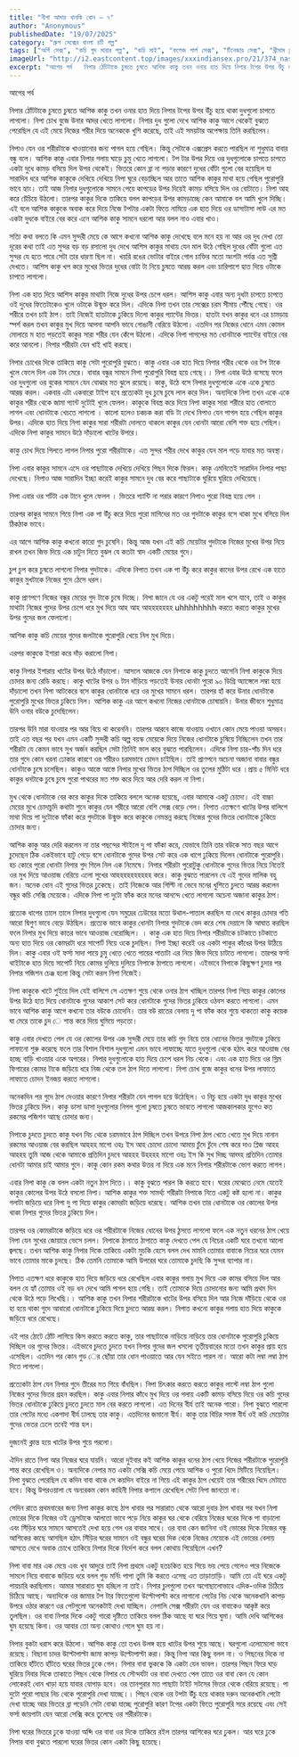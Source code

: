 ```yaml
---
title: "নীপা আমার খানকি বোন – ৭"
author: "Anonymous"
publishedDate: "19/07/2025"
category: "গ্রুপ সেক্সের বাংলা চটি গল্প"
tags: ["অর্গি সেক্স", "কচি গুদ মারার গল্প", "কচি মাই", "কলেজ গার্ল সেক্স", "টিনেজার সেক্স", "থ্রীসাম চুদাচুদির গল্প", "পারিবারিক সেক্স", "ভাই বোনের চোদন কাহিনী"]
imageUrl: "http://i2.eastcontent.top/images/xxxindiansex.pro/21/374_nasty_sex.jpg"
excerpt: "আগের পর্ব   নিপার ঠোঁটটাকে চুষতে চুষতে আশিক কাকু তখন ওনার হাত দিয়ে নিপার টপের উপর উঁচু হয়ে থাকা দুধগুলো চাপতে লাগলো। নিপা চোখ বুজে উনার আদর খেতে লাগলো। নিপার দুধ গুলো দেখে আশিক কাকু আগে থেকেই বুঝতে..."
---
```


আগের পর্ব


নিপার ঠোঁটটাকে চুষতে চুষতে আশিক কাকু তখন ওনার হাত দিয়ে নিপার টপের উপর উঁচু হয়ে থাকা দুধগুলো চাপতে লাগলো। নিপা চোখ বুজে উনার আদর খেতে লাগলো। নিপার দুধ গুলো দেখে আশিক কাকু আগে থেকেই বুঝতে পেরেছিল যে এই মেয়ে নিজের শরীর দিয়ে অনেককে খুশি করেছে, তাই এই সময়টার অপেক্ষায় তিনি করছিলেন।


নিপাও যেন ওর শরীরটাকে খাওয়ানোর জন্য পাগল হয়ে গেছিল। কিন্তু সেটাকে এক্সপ্রেস করতে পারছিল না শুধুমাত্র বাবার বন্ধু বলে। আশিক কাকু এবার নিপার গলায় ঘাড়ে চুমু খেতে লাগলো। টপ টার উপর দিয়ে ওর দুধগুলোকে চাপতে চাপতে একটা দুধে কামড় বসিয়ে দিল উপর থেকেই। ভিতরে কোন ব্রা না পড়ার কারণে দুধের বোঁটা গুলো বের হয়েছিল যা সারাদিন ধরে আশিক কাকুকে দেখিয়ে দেখিয়ে নিপা ঘুরে বেড়াচ্ছিল আর তাতে আশিক কাকুর মাথা হয়ে গেছিল পুরোপুরি ভাবে হ্যাং। তাই আজ নিপার দুধগুলোকে সামনে পেয়ে কাপড়ের উপর দিয়েই কামড় বসিয়ে দিল ওর বোটাতে। নিপা আহ করে চেঁচিয়ে উঠলো। তারপর কাকুর দিকে তাকিয়ে বলল কাপড়ের উপর কামড়াচ্ছে কেন আমাকে বল আমি খুলে দিচ্ছি। এই বলে আশিক কাকুকে অবাক করে দিয়ে নিজে টপটার একটা ফিতে নামিয়ে এক হাত দিয়ে ওর ডাসাটাসা লাউ এর মত একটা দুধকে বাইরে বের করে এনে আশিক কাকু সামনে ধরলো আর বলল নাও এবার খাও।


সত্যি কথা বলতে কি এমন সুন্দরী মেয়ে কে আগে কখনো আশিক কাকু দেখেছে বলে মনে হয় না আর ওর দুধ দেখা তো দূরের কথা তাই এত সুন্দর বড় বড় রসালো দুধ দেখে আশিস কাকুর মাথায় যেন মাল উঠে গেছিল দুধের বোঁটা গুলো এত সুন্দর যে হতে পারে সেটা তার ধারণা ছিল না। খয়রি রঙের ভোটার বাইরে গোল চাক্তির মতো অংশটা পর্যন্ত এত সুশ্রী দেখতে। আশিস কাকু খপ করে মুখের ভিতর দুধের বোটা টা নিয়ে চুষতে আরম্ভ করল এবং চারিপাশে হাত দিয়ে ওটাকে চাপতে লাগলো।


নিপা এক হাত দিয়ে আশিস কাকুর মাথাটা নিজে দুধের উপর চেপে ধরল। আশিস কাকু এবার অন্য দুধটা চাপতে চাপতে ওই দুধের ফিতেটাকেও খুলে ওটাকে উন্মুক্ত করে দিল। এদিকে নিপা তখন তার সেক্সের চরম সীমায় পৌঁছে গেছে। ওর শরীরে তখন চাই ঠাপ। তাই নিজেই হাতটাকে ঢুকিয়ে দিলো কাকুর প্যান্টের ভিতর। হাতটা যখন কাকুর ধনে এর চামড়ায় স্পর্শ করল তখন কাকুর মুখ দিয়ে আপনা আপনি ভাবে গোঙানী বেরিয়ে উঠলো। এতদিন পর নিজের ধোনে এমন কোমল মোলায়ে ম হাত পড়তেই কাকুর সারা শরীর যেন কেঁপে উঠলো। এদিকে নিপা পাগলের মত ধোনটাকে প্যান্টের বাইরে বের করে আনলো। নিপার শরীরটা যেন খাই খাই করছে।


নিপার চোখের দিকে তাকিয়ে কাকু সেটা পুরোপুরি বুঝতে। কাকু এবার এক হাত দিয়ে নিপার শরীর থেকে ওর টপ টাকে খুলে ফেলে দিল এক টান মেরে। বাবার বন্ধুর সামনে নিপা পুরোপুরি বিবস্ত্র হয়ে গেছে।। নিপা এবার উঠে বসেছে ফলে ওর দুধগুলো ওর বুকের সামনে যেন বোঝার মত ঝুলে রয়েছে। কাকু, উঠে বসে নিপার দুধগুলোকে একে একে চুষতে আরম্ভ করল। একবার এটা একবারো টাইপ হবে প্রত্যেকটা দুধ চুষে চুষে লাল করে দিল। অন্যদিকে নিপা তখন একে একে কাকুর শরীর থেকে জামা প্যান্ট দুটোই খুলে ফেলল। কাকুকে বিবস্ত্র করে দিয়ে নিপা কাকুর সারা শরীরে হাত বোলাতে লাগল এবং ধোনটাকে খেচতে লাগলো । কালো হলেও চকচক করা বডি টা দেখে নিপাও যেন পাগল হয়ে গেছিল কাকুর উপর। এদিকে হাত দিয়ে নিপা কাকুর সারা শরীরটা দোলতে থাকলে কাকুর যেন ধোনটা আরো বেশি শক্ত হয়ে গেছিল। এদিকে নিপা কাকুর সামনে উঠে দাঁড়ালো খাটের উপরে।


কাকু চোখ দিয়ে গিলতে লাগল নিপার পুরো শরীরটাকে। এত সুন্দর শরীর দেখে কাকুর যেন মাল পড়ে যাবার মত অবস্থা।

নিপা এবার কাকুর সামনে এসে ওর পাছাটাকে দেখিয়ে দেখিয়ে পিছন দিকে ফিরল। কাকু এমনিতেই সারাদিন নিপার পাছা দেখেছে। নিপাও আজ সারাদিন ইচ্ছা করেই কাকুর সামনে দুধ বের করে পাছাটাকে ঘুরিয়ে ঘুরিয়ে দেখিয়েছে।

নিপা এবার ওর শর্টটা এক টানে খুলে ফেলল । ভিতরে প্যান্টি না পরার কারণে নিপাও পুরো বিবস্ত্র হয়ে গেল ।


তারপর কাকুর সামনে গিয়ে নিপা এক পা উঁচু করে দিয়ে পুরো মাগিদের মত ওর গুদটাকে কাকুর বসে থাকা মুখে বসিয়ে দিল ঠিকঠাক ভাবে।

এর আগে আশিক কাকু কখনো কারো গুদ চুষেনি। কিন্তু আজ যখন এই কচি মেয়েটার গুদটাকে নিজের মুখের উপর নিয়ে রাখল তখন জিভ দিয়ে এক চাটুন দিতে বুঝল যে কতটা স্বাদ একটি মেয়ের গুদে।

চুপ চুপ করে চুষতে লাগলো নিপার গুদটাকে। এদিকে নিপাত তখন এক পা উঁচু করে কাকুর কাদের উপর রেখে এক হাতে কাকুর মুখটাকে নিজের গুদে ঠেসে ধরল।


কাকু প্রাণপণে নিজের বন্ধুর মেয়ের গুদ টাকে চুষে দিচ্ছে। নিপা জানে যে ওর একটু পরেই মাল খসে যাবে, তাই ও কাকুর মাথাটা নিজের গুদের উপর চেপে ধরে মুখ দিয়ে আহ আহ আহহহহহহহ uhhhhhhhh করতে করতে কাকুর মুখের উপর গুদের জল ফেলালো।

আশিক কাকু কচি মেয়ের গুদের জলটাকে পুরোপুরি খেয়ে নিল মুখ দিয়ে।

এরপর কাকুকে ইশারা করে দাঁড় করালো নিপা।


কাকু নিপার ইশারায় খাটের উপর উঠে দাঁড়ালো। আসলে আজকে যেন নিপাকে কাকু চুদতে আসেনি নিপা কাকুকে দিয়ে চোদার জন্য রেডি করছে। কাকু খাটের উপর ৬ টান দাঁড়িয়ে পড়তেই উনার ধোনটা পুরো ৯০ ডিগ্রি অ্যাঙ্গেলে লম্বা হয়ে দাঁড়ালো তখন নিপা আটকেরে বসে কাকুর ধোনটাকে ধরে ওর মুখের সামনে ধরল। তারপর হাঁ করে উনার ধোনটাকে পুরোপুরি মুখের ভিতর ঢুকিয়ে নিল। আশিক কাকু এর আগে কখনো নিজের ধোনটাকে চোষায়নি। উনার জীবনে শুধুমাত্র উনি ওনার বউকে চুদেছিলেন।


তারপর উনি মারা যাওয়ার পর আর বিয়ে থা করেননি। তারপর আরবে কাজে যাওয়ায় ওখানে কোন মেয়ে পাওয়া অসম্ভব। তাই এত বছর পর যখন এমন একটি সুন্দরী কচি অল্প বয়স্ক মেয়েকে দিয়ে নিজের ধোনটাকে চুষিয়ে নিচ্ছিলেন তখন তার শরীরটা যে কেমন ভাবে সুখ অর্জন করছিল সেটা তিনিই ভাল করে বুঝতে পারছিলেন। এদিকে নিপা চার-পাঁচ দিন ধরে তার গুদে কোন ধরনা ঢোকার কারণে ওর শরীরও চরমভাবে চোদন চাইছিল। তাই প্রাণপনে অচেনা অজানা বাবার বন্ধুর ধোনটাকে চুষে চলেছিল। কাকুও আস্তে আস্তে নিপার মুখের ভিতর ঠাপ দিচ্ছিল ওর তুলের মুঠিটা ধরে ।প্রায় ৫ মিনিট ধরে কাকুর ধনটাকে চুষে চুষে পুরো পাথরের মত শক্ত করে দিয়ে আর দেরি করল না নিপা।


মুখ থেকে ধোনটাকে বের করে কাকুর দিকে তাকিয়ে বললে অনেক হয়েছে, এবার আমাকে একটু চোদো। এই বাচ্চা মেয়ের মুখে চোদাচুদি কথাটা শুনে কাকুর যেন শরীরে আরো বেশি সেক্স বেড়ে গেল। নিপাত এতক্ষণে খাটের উপর বালিশে মাথা দিয়ে পা দুটোকে ফাঁকা করে গুদটাকে উন্মুক্ত করে কাকুকে নেমন্তন্ন করছে নিজের গুদের ভিতর ধোনটাকে ঢুকিয়ে চোদার জন্য।


আশিক কাকু আর দেরি করলেন না তার পছন্দের স্টাইলে দু পা ফাঁকা করে, যেভাবে তিনি তার বউকে সাত বছর আগে চুদেছেন ঠিক একইভাবে হাটু গেড়ে বসে ধোনটাকে গুদের উপর সেট করে এক ধাপে ঢুকিয়ে দিলেন ধোনটাকে পুরোপুরি। হচ কোরে পুরো ধোনটা নিপার গুদ গিলে নিল এক নিমেষে। নিপার শরীরটা পুরোটুকু ধোনটাকে গুদের ভিতর নিয়ে নিতেই ওর মুখ দিয়ে আওয়াজ বেরিয়ে এলো সুখের আহহহহহহহহহহ করে। কাকু বুঝতে পারলেন যে এই গুদের মালিক বহু জন। অনেক ধোন এই গুদের ভিতর ঢুকেছে। তাই নিজেকে আর গিল্টি না ভেবে মনের খুশিতে চুদতে আরম্ভ করলেন বন্ধুর কচি সেক্সি মেয়েকে। এদিকে নিপা পা দুটো ফাঁক করে মনের আনন্দে খেতে লাগলো অচেনা অজানা কাকুর ঠাপ।


প্রত্যেক ধাপের তালে তালে নিপার দুধগুলো যেন সমুদ্রের ঢেউয়ের মতো উথাল-পাতাল করছিল যা দেখে কাকুর চোদার গতি আরো দ্বিগুণ ভাবে বেড়ে উঠছিল। প্রত্যেক ভাবে কাকুর ধোনটা নিপার গুদটাকে ভেদ করে শেষ দেয়ালে কি আঘাত করছিল ফলে নিপার মুখ দিয়ে কাতর ভাবে আওয়াজ বেরোচ্ছিল। । কাকু এক হাত দিয়ে নিপার শরীরটাকে চটকাতে চটকাতে অন্য হাত দিয়ে ওর কোমরটা ধরে সাপোর্ট নিয়ে ওকে চুদছিল। নিপা ইচ্ছা করেই ওর একটা পাকুর কাঁধের উপর উঠিয়ে দিল। কাকু এবার ওই ফর্সা সাদা পায়ে চুমু খেতে খেতে পায়ের পাতাটা এর নিচে জিভ দিয়ে চাটতে লাগলো। তারপর ফর্সা থাইটাকে হাত দিয়ে সাপোর্ট নিয়ে কোমর দুলিয়ে দুলিয়ে নিপাকে ঠাপাতে লাগলো। এইভাবে নিপাকে কিছুক্ষণ চুদার পর নিপার পজিশন চেঞ্জ হলো কিন্তু সেটা করল নিপা নিজেই।


নিপা কাকুকে খাটে শুইয়ে দিল যেই বালিশে সে এতক্ষণ শুয়ে থেকে ওনার ঠাপ খাচ্ছিল তারপর নিপা গিয়ে কাকুর কোলের উপর উঠে হাত দিয়ে ধোনটাকে গুদের আকাশ সেট করে ধোনটাকে গুদের ভিতর ঢুকিয়ে ওঠবস করতে লাগলো। এমন ভাবে আশিক কাকু আগে কখনো তার বউকে চোদেনি। তার বউ রাতের বেলায় দু পা ফাঁক করে শুয়ে থাকতো কাকু কয়েক ঘা মেরে তাকে চুদ ে শান্ত করে দিয়ে ঘুমিয়ে পড়তো।


কাকু এবার দেখতে পেল যে ওর কোলের উপর এক সুন্দরী মেয়ে তার কচি গুদ নিয়ে তার ধোনের ভিতর গুদটাকে ঢুকিয়ে লাফানো শুরু করেছে ফলে তার বিশাল বিশাল দুধগুলো এমন ভাবে লাফাচ্ছে যাতে দুধগুলো থেকে হঠাৎ করে আওয়াজ বের হচ্ছে বাড়ি খাওয়ার একে অপরের। নিপার দুধগুলোকে হাত দিয়ে চেপে ধরল নিচ থেকে। এবং এক হাত দিয়ে ওর স্লিম ফিগারের কোমর টাকে জড়িয়ে ধরে নিজ থেকে তল ঠাপ দিতে লাগলো। নিপা চোখ বুজে কাকুর ধনের উপর লাফাতে লাফাতে চোদন ইনজয় করতে লাগলো।


অনেকদিন পর গুদে ঠাপ দেওয়ার কারণে নিপার শরীরটা যেন পাগল হয়ে উঠেছিল। ও নিচু হয়ে একটা দুধ কাকুর মুখের ভিতর ঢুকিয়ে দিল। কাকু ডাসা ডাসা দুধগুলোর নিপল গুলো চুষতে চুষতে ভাবতে লাগলো আজকালকার যুগেও কত রকমের পজিশন আছে চোদার জন্য।


নিপাকে চুদতে চুদতে কাকু যখন নিচ থেকে চরমভাবে ঠাপ দিচ্ছিল তখন উপরে নিপা ঠাপ খেতে খেতে মুখ দিয়ে নানান রকমের আওয়াজ বের করছিল আহহহ মাগো ওহঃ ইস আহ চোদো চোদো আমায় চুঁদে চুঁদে শেষ করে দাও প্লিজ আহহ আহহহ তুমি আজ থেকে আমাকে প্রতিদিন চুদবে আহহহ উহহহহ মাগো ওহঃ ইস কি সুখ দিচ্ছ আহ্হ্হ প্রতিদিন তোমার ধোনটা আমার চাই আমার গুদে। কাকু কোন রকম কথার উত্তর না দিয়ে এক মনে নিপার শরীরটাকে ভোগ করতে লাগল।


এবার নিপা কাকু কে বলল একটা নতুন ঠাপ দিতে।। কাকু বুঝতে পারল কি করতে হবে। ঘরের মেঝেতে নেমে যেতেই কাকুর কোলের উপর উঠে বসলো নিপা। আশিক কাকুর শক্ত সামর্থ্য শরীরটা নিপাকে নিতে একটু কষ্ট হলো না। কাকুর গলাটা জড়িয়ে ধরে নিপা দু পা দিয়ে কাকুর কোমরটা জড়িয়ে ধরেছে। আশিক তখন তার ধোনটাকে ওর কোলের উপর থাকা নিপার গুদের ভিতর ঢুকিয়ে দিল।


তারপর ওর কোমরটাকে জড়িয়ে ধরে ওর শরীরটাকে নিজের ধোনের উপর ঠুসতে লাগলো ফলে এক নতুন ধরনের ঠাপ খেয়ে নিপা যেন সুখের জোয়ারে ভেসে চলল। নিপাকে ঠাপাতে ঠাপাতে কাকু দেখতে পেল যে নিচের একটি ঘরে তখনো আলো জ্বলছে। তখন আশিক কাকু নিপার দিকে তাকিয়ে একটা মুচকি হেসে বলল দেখ মামনি তোমার বাবাকে নিচের ঘরে যেমন ভাবে তোমার মাকে চুদছে। ঠিক তেমনি তোমাকে আমি উপরের ঘরে তোমাকে চুদছি কি সুন্দর ব্যাপার না।


নিপাত এতক্ষণ ধরে কাকুকে হাত দিয়ে জড়িয়ে ধরে রেখেছিল এবার কাকুর গলায় মুখ দিয়ে এক কামর বসিয়ে দিল আর বলল যে হ্যাঁ তোমার ওই বড় ধন দেখে আমি পাগল হয়ে গেছি। তাই তোমাকে দিয়ে চোদানোর জন্য আমি প্রথম দিন থেকে উঠে পড়ে লিখেছি।। আশিক কাকু তখন নিপার শরীরটাকে খাটের উপর বসিয়ে দিল আর নিজে দাঁড়িয়ে থেকে ওর হা হয়ে থাকা গুদে আবারো ধোনটাকে ঢুকিয়ে দিয়ে চুদতে আরম্ভ করল। নিপাত কখনো কাকুর গলায় হাত দিয়ে কাকুকে জড়িয়ে ধরে রেখেছে।


এই পার ঠোটে ঠোঁট লাগিয়ে কিস করতে করতে কাকু, তার পাছাটাকে নাড়িয়ে নাড়িয়ে তার ধোনটাকে পুরোপুরি ঢুকিয়ে দিচ্ছিল ওর গুদের ভিতর। এইভাবে চুদতে চুদতে যখন নিপার গুদের জল খসলো তৃতীয়বারের মতো তখন কাকুর প্রায় হয়ে এসেছিল। এতদিন পর কোন গুড ের ছোঁয়া তার ধোন পাওয়াতে আর যেন সইতে পারল না। আরো কটা লম্বা লম্বা ঠাপ দিতে লাগলো।


প্রত্যেকটা ঠাপ যেন নিপার গুদে তীরের মত গিয়ে বাঁধছিল। নিপা চিৎকার করতে করতে কাকুর লাস্টে লম্বা ঠাপ গুলো নিজের গুদের ভিতর গ্রহন করছিল। কাকু এবার নিপার কাঁধে মুখ দিয়ে ওর গলায় একটি কামড় বসিয়ে দিয়ে ওর কচি গুদের ভিতর ধোনটাকে ঢুকিয়ে চুদতে চুদতে মাল বের করতে লাগলো। এত দিনের বীর্য তাই অনেক গারো। নিপা বুঝতে পারলো তার পেটের মধ্যে একগাদা বীর্য ঢালছে তার কাকু। এতদিনের জমানো বীর্য। কাকু তার বিচির সমস্ত বীর্য ওই কচি মেয়েটার গুদের ভেতর ঢেলে তবেই শান্ত হল।

দুজনেই ক্লান্ত হয়ে খাটের উপর শুয়ে পরলো।


ঐদিন রাতে নিপা আর নিজের ঘরে যায়নি। আরো দুইবার কই আশিক কাকুর ধনের ঠাপ খেয়ে নিজের শরীরটাকে পুরোপুরি শান্ত করে রেখেছিল ও। অন্যদিকে নেপার মত একটা সেক্সি কচি মেয়ে পেয়ে আশিক ও পুরো খিদে মিটিয়ে নিয়েছিল। নিপা বুঝতে পেরেছিল যে কদিন বাবা থাকে সে কয়দিন বাইরে না গিয়ে এই কাকুর ঠাপ খেয়েই তার শরীরের খিদে মেটাতে হবে। কিন্তু উপরওয়ালা যে অন্যরকম কোন কাহিনী নিপার কপালে রেখেছিল সেটা নিপা জানতো না।


সেদিন রাতে প্রথমবারের জন্য নিপা কাকুর কাছে ঠাপ খাবার পর সারারাত থেকে আরো দুবার ঠাপ খাবার পর যখন নিপা ভোরের দিকে নিজের ওই ড্রেসটাকে আলতো ভাবে পড়ে নিয়ে কাকুর ঘর থেকে বেরিয়ে নিজের ঘরের দিকে পা বাড়ালো এবং সিঁড়ির ঘরে সামনে আসতেই দেখা হয়ে গেল ওর বাবার সাথে। ওর বাবা কেন জানিনা ওই ভোরের দিকে নিজের বন্ধু আশিকের কাছে আসছিল হঠাৎ সিঁড়ির ঘরের সামনে ওই বন্ধুর ঘরের দিক থেকে নিজের মেয়েকে এই ভোরের বেলায় আসতে দেখে অবাক চোখে তাকিয়ে নিপার দিকে নির্দেশ করে বলল কোথায় গিয়েছিলে এখন?


নিপা বাবা মার এক মেয়ে এবং খুব আদুরে তাই নিপা প্রথমে একটু হতচকিত হয়ে গিয়ে ভয় পেয়ে গেলেও পরে নিজেকে সামলে নিয়ে বাবাকে জড়িয়ে ধরে বলল গুড মর্নিং পাপা তুমি কি করতে এসেছ এত তাড়াতাড়ি। আমি তো এই ঘরে একটু পায়চারি করছিলাম। আমার সারারাত ঘুম হচ্ছিল না তাই। নিপার চুলগুলো তখন অগোছালোভাবে এদিক-ওদিক চিঠিয়ে চিঠিয়ে আছে। অন্যদিকে ওর জামার টপ টার ফিতেগুলো উল্টোপাল্টা করে লাগানো পেটের নিচ থেকে অনেকখানি কাপড় উপরে ওঠার কারণে ওর পেটগুলো অনেকটাই দেখা যাচ্ছিল। নেপালি সেক্স শরীরটা যেন ওর বাবাকেও আকৃষ্ট করে তুলছিল। ওর বাবা নিপার দিকে একটু গারো দৃষ্টিতে তাকিয়ে বলল ঠিক আছে যা ঘরে গিয়ে ঘুমা। আমি দেখি আশিকের ঘুম হয়েছে কিনা। ওর আবার তো অন্য কোথাও গেলে ঘুম হয় না।


নিপার বুকটা ধরাস করে উঠলো। আশিক কাকু তো তখন উলঙ্গ হয়ে খাটের উপর শুয়ে আছে। ঘরগুলো এলোমেলো ভাবে রয়েছে। বিছানা চাদর উল্টোপাল্টা জামা কাপড় উল্টোপাল্টা করা। কিন্তু নিপা আর কিছু বলল না। ও পিছনের দিকে না তাকিয়ে হাঁটতে হাঁটতে ঘরের ভিতর ঢুকে গেল। নিপার বাবা ভুককে কি একটা যেন ভাবল। তারপর পিছন ফিরে ঘাড় ঘুরিয়ে নিবার দিকে তাকাতে পিছন থেকে নিপার যে সৌন্দর্যটা ওর বাবা দেখতে পেল তাতে ওর বাবা কেন যে কোন লোকেরই ধোন খাড়া হয়ে যাবার যোগাড় হবে। ওর তানপুরার মত পাছাটা টাইট সটসের ভিতর থেকে বেরিয়ে রয়েছে। পা দুটো পুরো পাছার নিচ থেকে পুরোপুরি দেখা যাচ্ছে।। পিছন থেকে ওর টপটা উঁচু হয়ে থাকার দরুন অনেকখানি পেটো দেখা যাচ্ছে আর ভিতরে ব্রা পড়েনি সেটা বোঝা যাচ্ছে পুরোপুরি কারণ টপের একটা ফিতে পুরোপুরি সরে রয়েছে এবং সেই ফর্সা জায়গাটা যেন আরো সেক্সি করে তুলেছে ওর শরীরটাকে।


নিপা ঘরের ভিতরে ঢুকে যাওয়া অব্দি ওর বাবা ওর দিকে তাকিয়ে রইল তারপর আশিকের ঘরে ঢুকল। আর ঘরে ঢুকে নিপার বাবা বুঝতে পারলো ঘরের ভিতর কোন একটা কিছু হয়েছে।
